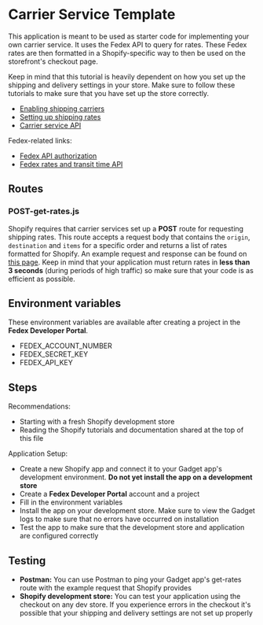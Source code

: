 # Carrier Service Template

This application is meant to be used as starter code for implementing your own carrier service. It uses the Fedex API to query for rates. These Fedex rates are then formatted in a Shopify-specific way to then be used on the storefront's checkout page.

Keep in mind that this tutorial is heavily dependent on how you set up the shipping and delivery settings in your store. Make sure to follow these tutorials to make sure that you have set up the store correctly.

- [Enabling shipping carriers](https://help.shopify.com/en/manual/shipping/setting-up-and-managing-your-shipping/enabling-shipping-carriers)
- [Setting up shipping rates](https://help.shopify.com/en/manual/shipping/setting-up-and-managing-your-shipping/setting-up-shipping-rates#create-calculated-shipping-rates)
- [Carrier service API](https://shopify.dev/docs/api/admin-rest/2023-07/resources/carrierservice)

Fedex-related links:

- [Fedex API authorization](https://developer.fedex.com/api/en-us/catalog/authorization/v1/docs.html)
- [Fedex rates and transit time API](https://developer.fedex.com/api/en-us/catalog/rate/v1/docs.html)

## Routes

### POST-get-rates.js

Shopify requires that carrier services set up a **POST** route for requesting shipping rates. This route accepts a request body that contains the `origin`, `destination` and `items` for a specific order and returns a list of rates formatted for Shopify. An example request and response can be found on [this page](https://shopify.dev/docs/api/admin-rest/2023-07/resources/carrierservice). Keep in mind that your application must return rates in **less than 3 seconds** (during periods of high traffic) so make sure that your code is as efficient as possible.

## Environment variables

These environment variables are available after creating a project in the **Fedex Developer Portal**.

- FEDEX_ACCOUNT_NUMBER
- FEDEX_SECRET_KEY
- FEDEX_API_KEY

## Steps

Recommendations:

- Starting with a fresh Shopify development store
- Reading the Shopify tutorials and documentation shared at the top of this file

Application Setup:

- Create a new Shopify app and connect it to your Gadget app's development environment. **Do not yet install the app on a development store**
- Create a **Fedex Developer Portal** account and a project
- Fill in the environment variables
- Install the app on your development store. Make sure to view the Gadget logs to make sure that no errors have occurred on installation
- Test the app to make sure that the development store and application are configured correctly

## Testing

- **Postman:** You can use Postman to ping your Gadget app's get-rates route with the example request that Shopify provides
- **Shopify development store:** You can test your application using the checkout on any dev store. If you experience errors in the checkout it's possible that your shipping and delivery settings are not set up properly
